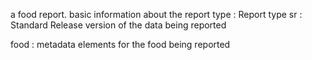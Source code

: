 a food report.
basic information about the report
type : Report type
sr : Standard Release version of the data being reported

food : metadata elements for the food being reported
